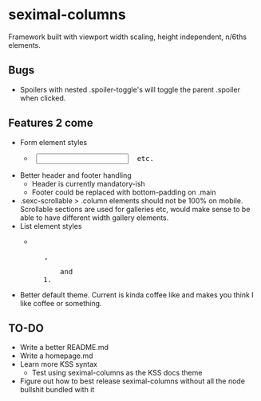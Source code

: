 # seximal-columns
Framework built with viewport width scaling, height independent, n/6ths elements.

## Bugs
 * Spoilers with nested .spoiler-toggle's will toggle the parent .spoiler when clicked.

## Features 2 come
 * Form element styles
   * <pre> <input> <submit> etc. </pre>
 * Better header and footer handling
   * Header is currently mandatory-ish
   * Footer could be replaced with bottom-padding on .main
 * .sexc-scrollable > .column elements should not be 100% on mobile. Scrollable sections are used for galleries etc, would make sense to be able to have different width gallery elements.
 * List element styles
   * <pre> <ul>, <ol> and <li> </pre>
 * Better default theme. Current is kinda coffee like and makes you think I like coffee or something.

## TO-DO
 * Write a better README.md
 * Write a homepage.md
 * Learn more KSS syntax
   * Test using seximal-columns as the KSS docs theme
 * Figure out how to best release seximal-columns without all the node bullshit bundled with it
